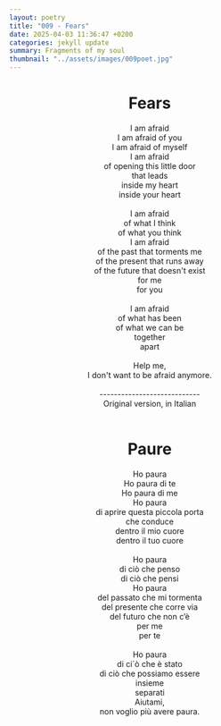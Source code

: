 ```yaml
---
layout: poetry
title: "009 - Fears"
date: 2025-04-03 11:36:47 +0200
categories: jekyll update
summary: Fragments of my soul
thumbnail: "../assets/images/009poet.jpg"
---
```


<div style="text-align: center;">
<h1>Fears</h1>
</div>
<div style="text-align: center;">
I am afraid<br>
I am afraid of you<br>
I am afraid of myself<br>
I am afraid<br>
of opening this little door<br>
that leads<br>
inside my heart<br>
inside your heart<br>
<br>
I am afraid<br>
of what I think<br>
of what you think<br>
I am afraid<br>
of the past that torments me<br>
of the present that runs away<br>
of the future that doesn't exist<br>
for me<br>
for you<br>
<br>
I am afraid<br>
of what has been<br>
of what we can be<br>
together<br>
apart<br>
<br>
Help me,<br>
I don't want to be afraid anymore.<br>
</div>
<br>
<div style="text-align: center;">
----------------------------<br>
Original version, in Italian</div>
<br>
<div style="text-align: center;">
<h1>Paure</h1>
</div>
<div style="text-align: center;">
Ho paura<br>
Ho paura di te<br>
Ho paura di me<br>
Ho paura<br>
di aprire questa piccola porta<br>
che conduce<br>
dentro il mio cuore<br>
dentro il tuo cuore<br>
<br>
Ho paura<br>
di ciò che penso<br>
di ciò che pensi<br>
Ho paura<br>
del passato che mi tormenta<br>
del presente che corre via<br>
del futuro che non c’è<br>
per me<br>
per te<br>
<br>
Ho paura<br>
di ci´ò che è stato<br>
di ciò che possiamo essere<br>
insieme<br>
separati<br>
Aiutami,<br>
non voglio più avere paura.<br>
</div>
